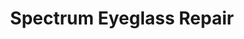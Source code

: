 ---
title: "Spectrum Eyeglass Repair"
url: /saint-peters/spectrum-eyeglass-repair/
shop: Optiker
---